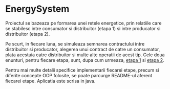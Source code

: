 # EnergySystem

Proiectul se bazeaza pe formarea unei retele energetice, prin relatiile care
se stabilesc intre consumator si distribuitor (etapa 1) si intre producator
si distribuitor (etapa 2).

Pe scurt, in fiecare luna, se simuleaza semnarea contractului intre distribuitor
si producator, alegerea unui contract de catre un consumator, plata acestuia
catre distribuitor si multe alte operatii de acest tip. Cele doua enunturi, pentru
fiecare etapa, sunt, dupa cum urmeaza, [etapa 1](https://ocw.cs.pub.ro/courses/poo-ca-cd/teme/proiect/etapa1) si [etapa 2](https://ocw.cs.pub.ro/courses/poo-ca-cd/teme/proiect/etapa2).

Pentru mai multe detalii specifice implementarii fiecarei etape, precum si
diferite concepte OOP folosite, se poate parcurge README-ul aferent fiecarei
etape. Aplicatia este scrisa in java.
